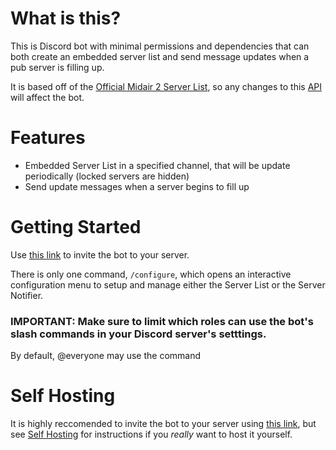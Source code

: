 # What is this?
This is Discord bot with minimal permissions and dependencies that
can both create an embedded server list and send message updates
when a pub server is filling up.

It is based off of the [Official Midair 2 Server List](https://midair2.gg/servers), so any changes
to this [API](https://api.midair2.gg/v1/server/public) will affect the bot.

# Features
- Embedded Server List in a specified channel, that will be update periodically (locked servers are hidden)
- Send update messages when a server begins to fill up

# Getting Started
Use [this link](https://discord.com/oauth2/authorize?client_id=1237575746315354192) to invite the bot to your server.

There is only one command, `/configure`, which opens an interactive configuration menu to setup and manage either the Server List or the Server Notifier.

### IMPORTANT: Make sure to limit which roles can use the bot's slash commands in your Discord server's setttings.

By default, @everyone may use the command

# Self Hosting
It is highly reccomended to invite the bot to your server using [this link](https://discord.com/oauth2/authorize?client_id=1237575746315354192),
but see [Self Hosting](docs/self-hosting.md) for instructions if you *really* want to host it yourself.
